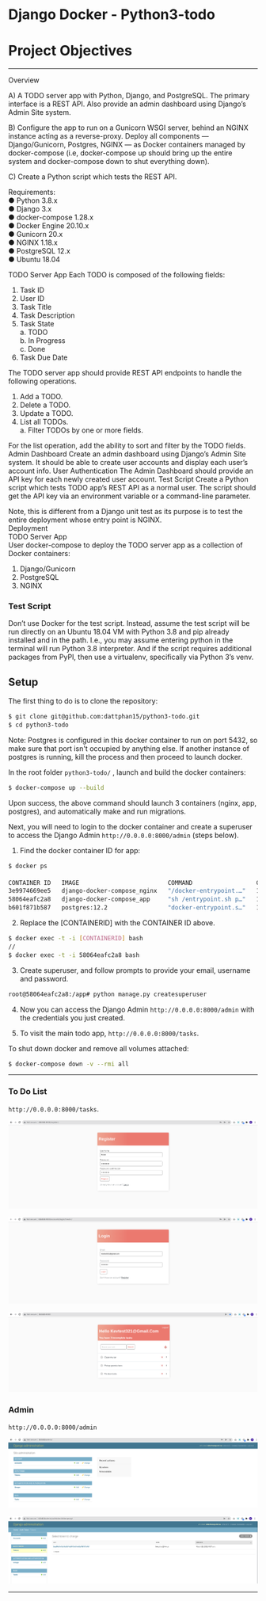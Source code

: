 # Django Docker - Python3-todo

# Project Objectives
___
Overview  

A)	A TODO server app with Python, Django, and PostgreSQL. The primary interface is a REST API. Also provide an admin dashboard using Django’s Admin Site system. 

B)	Configure the app to run on a Gunicorn WSGI server, behind an NGINX instance acting as a reverse-proxy. Deploy all components — Django/Gunicorn, Postgres, NGINX — as Docker containers managed by docker-compose (i.e, docker-compose up should bring up the entire system and docker-compose down to shut everything down).

C)	Create a Python script which tests the REST API.  

Requirements:  
●	Python 3.8.x  
●	Django 3.x  
●	docker-compose 1.28.x  
●	Docker Engine 20.10.x  
●	Gunicorn 20.x  
●	NGINX 1.18.x  
●	PostgreSQL 12.x  
●	Ubuntu 18.04  

TODO Server App
Each TODO is composed of the following fields:

1.	Task ID
2.	User ID
3.	Task Title
4.	Task Description
5.	Task State  
a.	TODO  
b.	In Progress  
c.	Done  
6.	Task Due Date

The TODO server app should provide REST API endpoints to handle the following operations.

1.	Add a TODO. 
2.	Delete a TODO.
3.	Update a TODO.
4.	List all TODOs.  
a.	Filter TODOs by one or more fields.

For the list operation, add the ability to sort and filter by the TODO fields.
Admin Dashboard
Create an admin dashboard using Django’s Admin Site system. It should be able to create user accounts and display each user’s account info.
User Authentication
The Admin Dashboard should provide an API key for each newly created user account.
Test Script
Create a Python script which tests TODO app’s REST API as a normal user. The script should get the API key via an environment variable or a command-line parameter.

Note, this is different from a Django unit test as its purpose is to test the entire deployment whose entry point is NGINX.  
Deployment  
TODO Server App  
User docker-compose to deploy the TODO server app as a collection of Docker containers:

1.	Django/Gunicorn
2.	PostgreSQL
3.	NGINX

### Test Script  
Don’t use Docker for the test script. Instead, assume the test script will be run directly on an Ubuntu 18.04 VM with Python 3.8 and pip already installed and in the path. I.e., you may assume entering python in the terminal will run Python 3.8 interpreter. And if the script requires additional packages from PyPI, then use a virtualenv, specifically via Python 3’s venv. 

## Setup

The first thing to do is to clone the repository:

```sh
$ git clone git@github.com:dattphan15/python3-todo.git
$ cd python3-todo
```

Note: Postgres is configured in this docker container to run on port 5432, so make sure that port isn't occupied by anything else. If another instance of postgres is running, kill the process and then proceed to launch docker.

In the root folder `python3-todo/` , launch and build the docker containers:

```sh
$ docker-compose up --build
```

Upon success, the above command should launch 3 containers (nginx, app, postgres), and automatically make and run migrations.

Next, you will need to login to the docker container and create a superuser to access the Django Admin `http://0.0.0.0:8000/admin` (steps below).

1. Find the docker container ID for app:
```sh
$ docker ps

CONTAINER ID   IMAGE                         COMMAND                  CREATED          STATUS          PORTS                                       NAMES
3e9974669ee5   django-docker-compose_nginx   "/docker-entrypoint.…"   12 seconds ago   Up 11 seconds   0.0.0.0:80->80/tcp, :::80->80/tcp           django-docker-compose_nginx_1
58064eafc2a8   django-docker-compose_app     "sh /entrypoint.sh p…"   12 seconds ago   Up 11 seconds   0.0.0.0:8000->8000/tcp, :::8000->8000/tcp   django-docker-compose_app_1
b601f871b587   postgres:12.2                 "docker-entrypoint.s…"   12 seconds ago   Up 12 seconds   0.0.0.0:5432->5432/tcp, :::5432->5432/tcp   db
```

2. Replace the [CONTAINERID] with the CONTAINER ID above.
```sh
$ docker exec -t -i [CONTAINERID] bash
//
$ docker exec -t -i 58064eafc2a8 bash
```

3. Create superuser, and follow prompts to provide your email, username and password.
```sh
root@58064eafc2a8:/app# python manage.py createsuperuser
```

4. Now you can access the Django Admin `http://0.0.0.0:8000/admin` with the credentials you just created.

5. To visit the main todo app, `http://0.0.0.0:8000/tasks`.


To shut down docker and remove all volumes attached:
```sh
$ docker-compose down -v --rmi all
```
___

### To Do List
`http://0.0.0.0:8000/tasks`.


![Registration](https://github.com/dattphan15/python3-todo/blob/master/docs/media/3.registration.PNG)


![Login](https://github.com/dattphan15/python3-todo/blob/master/docs/media/4.login.PNG)


![Task List](https://github.com/dattphan15/python3-todo/blob/master/docs/media/5.todo-tasks.PNG)


### Admin
`http://0.0.0.0:8000/admin`

![Django Admin](https://github.com/dattphan15/python3-todo/blob/master/docs/media/1.django-admin.PNG)

![Django Rest Auth](https://github.com/dattphan15/python3-todo/blob/master/docs/media/2.django-auth.PNG)

___


